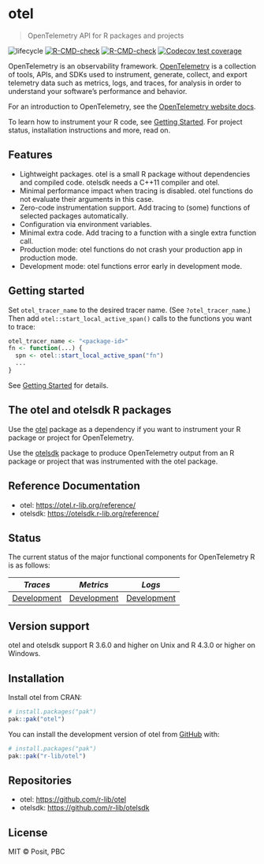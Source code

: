 
<!-- README.md is generated from README.Rmd. Please edit that file -->

# otel

> OpenTelemetry API for R packages and projects

<!-- badges: start -->

![lifecycle](https://lifecycle.r-lib.org/articles/figures/lifecycle-experimental.svg)
[![R-CMD-check](https://github.com/r-lib/otel/actions/workflows/R-CMD-check.yaml/badge.svg)](https://github.com/r-lib/otel/actions/workflows/R-CMD-check.yaml)
[![R-CMD-check](https://github.com/r-lib/otel/actions/workflows/R-CMD-check.yaml/badge.svg)](https://github.com/r-lib/otel/actions/workflows/R-CMD-check.yaml)
[![Codecov test
coverage](https://codecov.io/gh/r-lib/otel/graph/badge.svg)](https://app.codecov.io/gh/r-lib/otel)
<!-- badges: end -->

OpenTelemetry is an observability framework.
[OpenTelemetry](https://opentelemetry.io/) is a collection of tools,
APIs, and SDKs used to instrument, generate, collect, and export
telemetry data such as metrics, logs, and traces, for analysis in order
to understand your software’s performance and behavior.

For an introduction to OpenTelemetry, see the [OpenTelemetry website
docs](https://opentelemetry.io/docs/).

To learn how to instrument your R code, see [Getting
Started](articles/gettingstarted.html). For project status, installation
instructions and more, read on.

## Features

- Lightweight packages. otel is a small R package without dependencies
  and compiled code. otelsdk needs a C++11 compiler and otel.
- Minimal performance impact when tracing is disabled. otel functions do
  not evaluate their arguments in this case.
- Zero-code instrumentation support. Add tracing to (some) functions of
  selected packages automatically.
- Configuration via environment variables.
- Minimal extra code. Add tracing to a function with a single extra
  function call.
- Production mode: otel functions do not crash your production app in
  production mode.
- Development mode: otel functions error early in development mode.

## Getting started

Set `otel_tracer_name` to the desired tracer name. (See
`?otel_tracer_name`.) Then add `otel::start_local_active_span()` calls
to the functions you want to trace:

``` r
otel_tracer_name <- "<package-id>"
fn <- function(...) {
  spn <- otel::start_local_active_span("fn")
  ...
}
```

See [Getting Started](TODO) for details.

## The otel and otelsdk R packages

Use the [otel](https://github.com/r-lib/otel) package as a dependency if
you want to instrument your R package or project for OpenTelemetry.

Use the [otelsdk](https://github.com/r-lib/otelsdk) package to produce
OpenTelemetry output from an R package or project that was instrumented
with the otel package.

## Reference Documentation

- otel: <https://otel.r-lib.org/reference/>
- otelsdk: <https://otelsdk.r-lib.org/reference/>

## Status

The current status of the major functional components for OpenTelemetry
R is as follows:

| *Traces*                                                                                      | *Metrics*                                                                                     | *Logs*                                                                                        |
|-----------------------------------------------------------------------------------------------|-----------------------------------------------------------------------------------------------|-----------------------------------------------------------------------------------------------|
| [Development](https://opentelemetry.io/docs/specs/otel/versioning-and-stability/#development) | [Development](https://opentelemetry.io/docs/specs/otel/versioning-and-stability/#development) | [Development](https://opentelemetry.io/docs/specs/otel/versioning-and-stability/#development) |

## Version support

otel and otelsdk support R 3.6.0 and higher on Unix and R 4.3.0 or
higher on Windows.

## Installation

Install otel from CRAN:

``` r
# install.packages("pak")
pak::pak("otel")
```

You can install the development version of otel from
[GitHub](https://github.com/) with:

``` r
# install.packages("pak")
pak::pak("r-lib/otel")
```

## Repositories

- otel: <https://github.com/r-lib/otel>
- otelsdk: <https://github.com/r-lib/otelsdk>

## License

MIT © Posit, PBC
